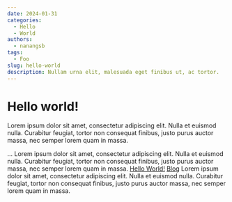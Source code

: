 ```yaml
---
date: 2024-01-31 
categories:
  - Hello
  - World
authors:
  - nanangsb
tags:
  - Foo
slug: hello-world
description: Nullam urna elit, malesuada eget finibus ut, ac tortor.
---
```


# Hello world!
Lorem ipsum dolor sit amet, consectetur adipiscing elit. Nulla et euismod
nulla. Curabitur feugiat, tortor non consequat finibus, justo purus auctor
massa, nec semper lorem quam in massa.

<!-- more -->
...
Lorem ipsum dolor sit amet, consectetur adipiscing elit. Nulla et euismod
nulla. Curabitur feugiat, tortor non consequat finibus, justo purus auctor
massa, nec semper lorem quam in massa.
[Hello World!](blog/posts/hello-world.md)
[Blog](../index.md)
Lorem ipsum dolor sit amet, consectetur adipiscing elit. Nulla et euismod
nulla. Curabitur feugiat, tortor non consequat finibus, justo purus auctor
massa, nec semper lorem quam in massa.
